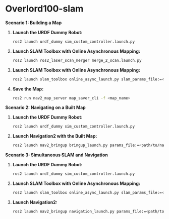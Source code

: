 # Overlord100-slam
**Scenario 1: Building a Map**

1. **Launch the URDF Dummy Robot:**
   ```bash
   ros2 launch urdf_dummy sim_custom_controller.launch.py
   ```
2. **Launch SLAM Toolbox with Online Asynchronous Mapping:**
   ```bash
   ros2 launch ros2_laser_scan_merger merge_2_scan.launch.py
   ```
3. **Launch SLAM Toolbox with Online Asynchronous Mapping:**
   ```bash
   ros2 launch slam_toolbox online_async_launch.py slam_params_file:=<path/to/mapper_params_online_async.yaml>
   ```
4. **Save the Map:**
   ```bash
   ros2 run nav2_map_server map_saver_cli -f <map_name>
   ```

**Scenario 2: Navigating on a Built Map**

1. **Launch the URDF Dummy Robot:**
   ```bash
   ros2 launch urdf_dummy sim_custom_controller.launch.py
   ```
2. **Launch Navigation2 with the Built Map:**
   ```bash
   ros2 launch nav2_bringup bringup_launch.py params_file:=<path/to/nav2_params.yaml> use_sim_time:=True map:=<path/to/map/.yaml>
   ```

**Scenario 3: Simultaneous SLAM and Navigation**

1. **Launch the URDF Dummy Robot:**
   ```bash
   ros2 launch urdf_dummy sim_custom_controller.launch.py
   ```
2. **Launch SLAM Toolbox with Online Asynchronous Mapping:**
   ```bash
   ros2 launch slam_toolbox online_async_launch.py slam_params_file:=<path/to/mapper_params_online_async.yaml>
   ```
3. **Launch Navigation2:**
   ```bash
   ros2 launch nav2_bringup navigation_launch.py params_file:=<path/to/nav2_params.yaml> use_sim_time:=True map:=<path/to/map/.yaml>
   ```